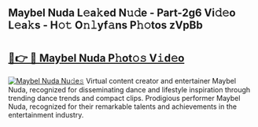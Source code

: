 ## Maybel Nuda L𝚎a𝚔ed N𝚞𝚍e - Part-2g6 Vi𝚍𝚎o L𝚎a𝚔s - H𝚘𝚝 O𝚗𝚕yf𝚊ns P𝚑𝚘tos zVpBb

# <h2><a href="http://kf7kbl.oniu.top/?m=Maybel+Nuda">🔗👉 🔴 Maybel Nuda P𝚑ot𝚘𝚜 V𝚒d𝚎o</a></h2>

[![Maybel Nuda Nu𝚍e𝚜](https://i.imgur.com/0qMVB7G.gif)](http://kf7kbl.oniu.top/?m=Maybel+Nuda)
Virtual content creator and entertainer Maybel Nuda, recognized for disseminating dance and lifestyle inspiration through trending dance trends and compact clips. Prodigious performer Maybel Nuda, recognized for their remarkable talents and achievements in the entertainment industry.  
